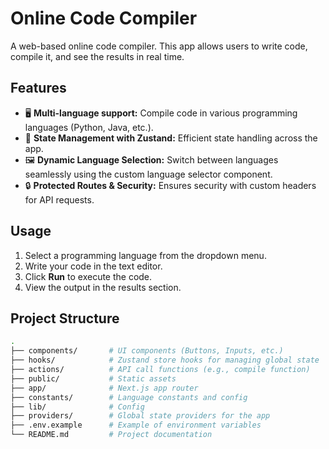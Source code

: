 # **Online Code Compiler**

A web-based online code compiler. This app allows users to write code, compile it, and see the results in real time.

## **Features**

- 🖥️ **Multi-language support:** Compile code in various programming languages (Python, Java, etc.).
- 🧩 **State Management with Zustand:** Efficient state handling across the app.
- 🖼️ **Dynamic Language Selection:** Switch between languages seamlessly using the custom language selector component.
- 🔒 **Protected Routes & Security:** Ensures security with custom headers for API requests.

## **Usage**

1. Select a programming language from the dropdown menu.
2. Write your code in the text editor.
3. Click **Run** to execute the code.
4. View the output in the results section.

## **Project Structure**

```bash
.
├── components/       # UI components (Buttons, Inputs, etc.)
├── hooks/            # Zustand store hooks for managing global state
├── actions/          # API call functions (e.g., compile function)
├── public/           # Static assets
├── app/              # Next.js app router
├── constants/        # Language constants and config
├── lib/              # Config
├── providers/        # Global state providers for the app
├── .env.example      # Example of environment variables
└── README.md         # Project documentation
```
